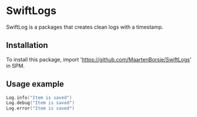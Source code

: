 # SwiftLogs

SwiftLog is a packages that creates clean logs with a timestamp.

## Installation
To install this package, import 'https://github.com/MaartenBorsje/SwiftLogs' in SPM.

## Usage example

```swift
Log.info("Item is saved")
Log.debug("Item is saved")
Log.error("Item is saved")
```
